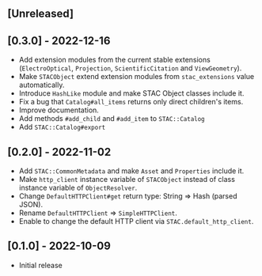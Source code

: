 ## [Unreleased]

## [0.3.0] - 2022-12-16

- Add extension modules from the current stable extensions (`ElectroOptical`, `Projection`, `ScientificCitation` and `ViewGeometry`).
- Make `STACObject` extend extension modules from `stac_extensions` value automatically.
- Introduce `HashLike` module and make STAC Object classes include it.
- Fix a bug that `Catalog#all_items` returns only direct children's items.
- Improve documentation.
- Add methods `#add_child` and `#add_item` to `STAC::Catalog`
- Add `STAC::Catalog#export`

## [0.2.0] - 2022-11-02

- Add `STAC::CommonMetadata` and make `Asset` and `Properties` include it.
- Make `http_client` instance variable of `STACObject` instead of class instance variable of `ObjectResolver`.
- Change `DefaultHTTPClient#get` return type: String => Hash (parsed JSON).
- Rename `DefaultHTTPClient` => `SimpleHTTPClient`.
- Enable to change the default HTTP client via `STAC.default_http_client`.

## [0.1.0] - 2022-10-09

- Initial release
